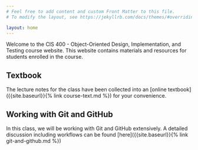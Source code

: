 ```yaml
---
# Feel free to add content and custom Front Matter to this file.
# To modify the layout, see https://jekyllrb.com/docs/themes/#overriding-theme-defaults

layout: home
---
```

Welcome to the CIS 400 - Object-Oriented Design, Implementation, and Testing course website.  This website contains materials and resources for students enrolled in the course.

## Textbook
The lecture notes for the class have been collected into an [online textbook]({{site.baseurl}}{% link course-text.md %}) for your convenience.

## Working with Git and GitHub
In this class, we will be working with Git and GitHub extensively.  A detailed discussion including workflows can be found [here]({{site.baseurl}}{% link git-and-github.md %})
